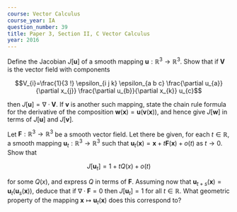 ```yaml
---
course: Vector Calculus
course_year: IA
question_number: 39
title: Paper 3, Section II, C Vector Calculus
year: 2016
---
```




Define the Jacobian $J[\mathbf{u}]$ of a smooth mapping $\mathbf{u}: \mathbb{R}^{3} \rightarrow \mathbb{R}^{3}$. Show that if $\mathbf{V}$ is the vector field with components

$$V_{i}=\frac{1}{3 !} \epsilon_{i j k} \epsilon_{a b c} \frac{\partial u_{a}}{\partial x_{j}} \frac{\partial u_{b}}{\partial x_{k}} u_{c}$$

then $J[\mathbf{u}]=\nabla \cdot \mathbf{V}$. If $\mathbf{v}$ is another such mapping, state the chain rule formula for the derivative of the composition $\mathbf{w}(\mathbf{x})=\mathbf{u}(\mathbf{v}(\mathbf{x}))$, and hence give $J[\mathbf{w}]$ in terms of $J[\mathbf{u}]$ and $J[\mathbf{v}]$.

Let $\mathbf{F}: \mathbb{R}^{3} \rightarrow \mathbb{R}^{3}$ be a smooth vector field. Let there be given, for each $t \in \mathbb{R}$, a smooth mapping $\mathbf{u}_{t}: \mathbb{R}^{3} \rightarrow \mathbb{R}^{3}$ such that $\mathbf{u}_{t}(\mathbf{x})=\mathbf{x}+t \mathbf{F}(\mathbf{x})+o(t)$ as $t \rightarrow 0$. Show that

$$J\left[\mathbf{u}_{t}\right]=1+t Q(x)+o(t)$$

for some $Q(x)$, and express $Q$ in terms of $\mathbf{F}$. Assuming now that $\mathbf{u}_{t+s}(\mathbf{x})=\mathbf{u}_{t}\left(\mathbf{u}_{s}(\mathbf{x})\right)$, deduce that if $\nabla \cdot \mathbf{F}=0$ then $J\left[\mathbf{u}_{t}\right]=1$ for all $t \in \mathbb{R}$. What geometric property of the mapping $\mathbf{x} \mapsto \mathbf{u}_{t}(\mathbf{x})$ does this correspond to?